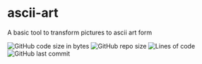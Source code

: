 # ascii-art
A basic tool to transform pictures to ascii art form 

![GitHub code size in bytes](https://img.shields.io/github/languages/code-size/Sigmanificient/ascii-art)
![GitHub repo size](https://img.shields.io/github/repo-size/Sigmanificient/ascii-art)
![Lines of code](https://img.shields.io/tokei/lines/github/Sigmanificient/ascii-art)
![GitHub last commit](https://img.shields.io/github/last-commit/Sigmanificient/ascii-art)